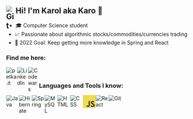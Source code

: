 ## Hi! I'm Karol aka Karo <img align="left" alt="Git" width="26px" src="https://www.pngfind.com/pngs/m/220-2203864_karo-light-corn-syrup-with-real-vanilla-32.png" />👋 

- 🎓 Computer Science student
- 📈 Passionate about algorithmic stocks/commodities/currencies trading
- 🥅 2022 Goal: Keep getting more knowledge in Spring and React

### Find me here:

[<img align="left" target="_blank" alt="petka.it" width="30px" src="https://upload.wikimedia.org/wikipedia/commons/0/0b/Blue_globe_icon.svg" />][website]
[<img align="left" target="_blank" alt="LinkedIn" width="30px" src="https://www.vectorlogo.zone/logos/linkedin/linkedin-icon.svg" />][linkedin]
[<img align="left" target="_blank" alt="Codewars" width="30px" src="https://docs.codewars.com/logo.svg" />][codewars]

<br />

### Languages and Tools I know:

<img align="left" alt="Java" width="35px" src="https://www.vectorlogo.zone/logos/java/java-icon.svg" />
<img align="left" alt="Hibernate" width="35px" src="https://www.vectorlogo.zone/logos/hibernate/hibernate-icon.svg" />
<img align="left" alt="Spring" width="35px" src="https://www.vectorlogo.zone/logos/springio/springio-icon.svg" />
<img align="left" alt="MySQL" width="35px" src="https://www.vectorlogo.zone/logos/mysql/mysql-icon.svg" />
<img align="left" alt="HTML" width="35px" src="https://www.vectorlogo.zone/logos/w3_html5/w3_html5-icon.svg" />
<img align="left" alt="CSS" width="35px" src="https://www.vectorlogo.zone/logos/w3_css/w3_css-icon.svg" />
<img align="left" alt="Javascript" width="35px" src="https://raw.githubusercontent.com/github/explore/80688e429a7d4ef2fca1e82350fe8e3517d3494d/topics/javascript/javascript.png" />
<img align="left" alt="React" width="35px" src="https://www.vectorlogo.zone/logos/reactjs/reactjs-icon.svg" />
<img align="left" alt="Git" width="35px" src="https://www.vectorlogo.zone/logos/git-scm/git-scm-icon.svg" />

[website]: https://www.petka.it
[linkedin]: https://www.linkedin.com/in/karolpetka
[codewars]: https://www.codewars.com/users/KarolPetka
